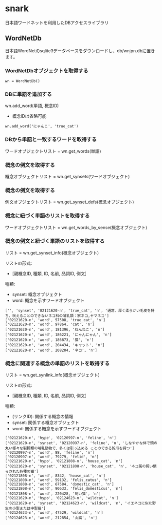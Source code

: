 # snark

日本語ワードネットを利用したDBアクセスライブラリ

## WordNetDb

日本語WordNetのsqlite3データベースをダウンロードし、db/wnjpn.dbに置きます。

### WordNetDbオブジェクトを取得する

```
wn = WordNetDb()
```

### DBに単語を追加する
wn.add_word(単語, 概念ID)

* 概念IDは省略可能

```
wn.add_word('にゃんこ', 'true_cat')
```

### DBから単語と一致するワードを取得する
ワードオブジェクトリスト = wn.get_words(単語)

### 概念の例文を取得する
概念オブジェクトリスト = wn.get_synsets(ワードオブジェクト)

### 概念の例文を取得する
例文オブジェクトリスト = wn.get_synset_defs(概念オブジェクト)

### 概念に紐づく単語のリストを取得する
ワードオブジェクトリスト = wn.get_words_by_sense(概念オブジェクト)

### 概念の例文と紐づく単語のリストを取得する
リスト = wn.get_synset_info(概念オブジェクト)

リストの形式:
* [親概念ID, 種類, ID, 名前, 品詞ID, 例文]

種類:
* synset: 概念オブジェクト
* word: 概念を示すワードオブジェクト

```
['', 'synset', '02121620-n', 'true_cat', 'n', '通常、厚く柔らかい毛皮を持ち、吠えることのできないネコ科の哺乳類：家ネコ,ヤマネコ']
['02121620-n', 'word', 57508, 'true_cat', 'n']
['02121620-n', 'word', 97864, 'cat', 'n']
['02121620-n', 'word', 181396, 'ねんねこ', 'n']
['02121620-n', 'word', 186221, 'にゃんにゃん', 'n']
['02121620-n', 'word', 186873, '猫', 'n']
['02121620-n', 'word', 204434, 'キャット', 'n']
['02121620-n', 'word', 208204, 'ネコ', 'n']
```

### 概念に関連する概念の単語のリストを取得する
リスト = wn.get_synlink_info(概念オブジェクト)

リストの形式:
* [親概念ID, 種類, ID, 名前, 品詞ID, 例文]

種類:
* (リンクID): 関係する概念の情報
* synset: 関係する概念オブジェクト
* word: 関係する概念を示すワードオブジェクト

```
['02121620-n', 'hype', '02120997-n', 'feline', 'n']
['02121620-n', 'synset', '02120997-n', 'feline', 'n', 'しなやかな体で頭の丸い様々な裂脚類の哺乳動物で、多くは引っ込める ことのできる鉤爪を持つ']
['02120997-n', 'word', 88, 'feline', 'n']
['02120997-n', 'word', 79279, 'felid', 'n']
['02121620-n', 'hypo', '02121808-n', 'house_cat', 'n']
['02121620-n', 'synset', '02121808-n', 'house_cat', 'n', 'ネコ属の飼い慣らされた各種の猫']
['02121808-n', 'word', 8342, 'house_cat', 'n']
['02121808-n', 'word', 59132, 'felis_catus', 'n']
['02121808-n', 'word', 67584, 'domestic_cat', 'n']
['02121808-n', 'word', 90633, 'felis_domesticus', 'n']
['02121808-n', 'word', 220428, '飼い猫', 'n']
['02121620-n', 'hypo', '02124623-n', 'wildcat', 'n']
['02121620-n', 'synset', '02124623-n', 'wildcat', 'n', 'イエネコに似た野生の小型または中型猫']
['02124623-n', 'word', 47529, 'wildcat', 'n']
['02124623-n', 'word', 212854, '山猫', 'n']
```
